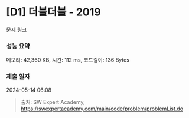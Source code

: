 # [D1] 더블더블 - 2019 

[문제 링크](https://swexpertacademy.com/main/code/problem/problemDetail.do?contestProbId=AV5QDEX6AqwDFAUq) 

### 성능 요약

메모리: 42,360 KB, 시간: 112 ms, 코드길이: 136 Bytes

### 제출 일자

2024-05-14 06:08



> 출처: SW Expert Academy, https://swexpertacademy.com/main/code/problem/problemList.do